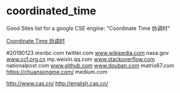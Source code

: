 # coordinated_time
Good Sites list for a google CSE engine: "Coordinate Time 协调时"


[Coordinate Time 协调时](https://cse.google.com/cse?cx=000754105948020450500:cpji3_jn494)


#20190123
msnbc.com
twitter.com
www.wikipedia.com
nasa.gov
www.ccf.org.cn
mp.weixin.qq.com
www.stackoverflow.com
nationalpost.com
www.github.com
www.douban.com
matrix67.com
https://chuansongme.com/
medium.com

http://www.cas.cn/
http://english.cas.cn/
